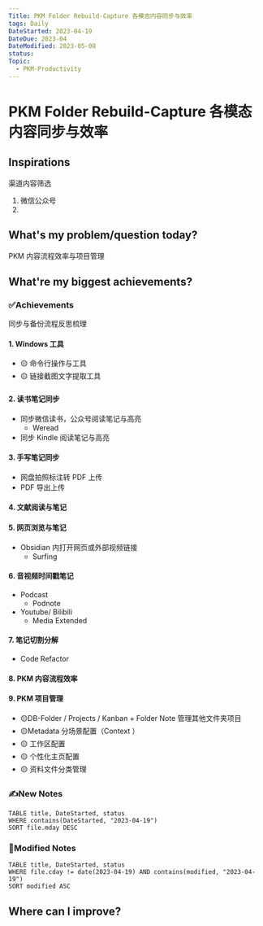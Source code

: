 ```yaml
---
Title: PKM Folder Rebuild-Capture 各模态内容同步与效率
tags: Daily
DateStarted: 2023-04-19
DateDue: 2023-04
DateModified: 2023-05-08
status:
Topic:
  - PKM-Productivity
---
```


# PKM Folder Rebuild-Capture 各模态内容同步与效率

## Inspirations

渠道内容筛选

1. 微信公众号
2.

## What's my problem/question today?

PKM 内容流程效率与项目管理

## What're my biggest achievements?

### ✅Achievements

同步与备份流程反思梳理

#### 1. Windows 工具

- 🟡 命令行操作与工具
- 🟡 链接截图文字提取工具

#### 2. 读书笔记同步

- 同步微信读书，公众号阅读笔记与高亮
  - Weread
- 同步 Kindle 阅读笔记与高亮

#### 3. 手写笔记同步

- 网盘拍照标注转 PDF 上传
- PDF 导出上传

#### 4. 文献阅读与笔记

#### 5. 网页浏览与笔记

- Obsidian 内打开网页或外部视频链接
  - Surfing

#### 6. 音视频时间戳笔记

- Podcast
  - Podnote
- Youtube/ Bilibili
  - Media Extended

#### 7. 笔记切割分解

- Code Refactor

#### 8. PKM 内容流程效率

#### 9. PKM 项目管理

- 🟡DB-Folder / Projects / Kanban + Folder Note 管理其他文件夹项目
- 🟡Metadata 分场景配置（Context ）
- 🟡 工作区配置
- 🟡 个性化主页配置
- 🟡 资料文件分类管理

### ✍️New Notes

```dataview
TABLE title, DateStarted, status
WHERE contains(DateStarted, "2023-04-19")
SORT file.mday DESC
```

### 📝Modified Notes

```dataview
TABLE title, DateStarted, status
WHERE file.cday != date(2023-04-19) AND contains(modified, "2023-04-19")
SORT modified ASC
```

## Where can I improve?
